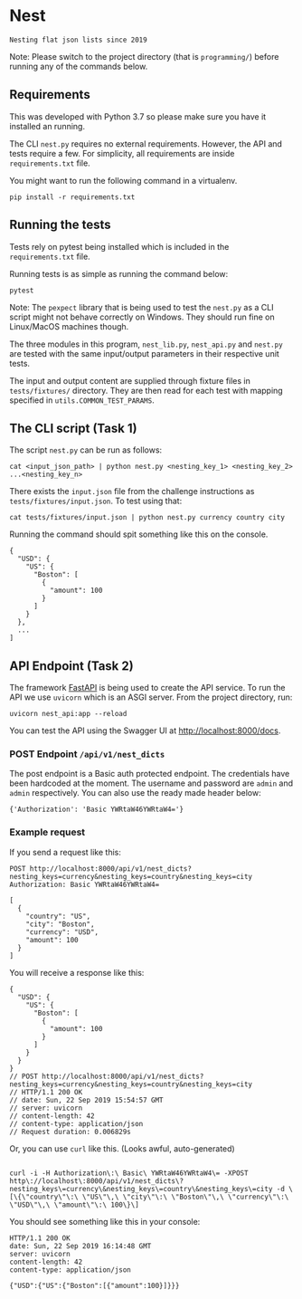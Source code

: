 # Nest

`Nesting flat json lists since 2019`


Note: Please switch to the project directory (that is `programming/`)
before running any of the commands below.

## Requirements

This was developed with Python 3.7 so please make sure you have it
installed an running.

The CLI `nest.py` requires no external requirements. However, the API
and tests require a few. For simplicity, all requirements are inside
`requirements.txt` file. 

You might want to run the following command in a virtualenv.

```shell
pip install -r requirements.txt
```

## Running the tests

Tests rely on pytest being installed which is included in the
`requirements.txt` file.

Running tests is as simple as running the command below:

```shell
pytest
```

Note: The `pexpect` library that is being used to test the `nest.py`
as a CLI script might not behave correctly on Windows. They should run
fine on Linux/MacOS machines though.

The three modules in this program, `nest_lib.py`, `nest_api.py` and
`nest.py` are tested with the same input/output parameters in their
respective unit tests.

The input and output content are supplied through fixture files in
`tests/fixtures/` directory. They are then read for each test with
mapping specified in `utils.COMMON_TEST_PARAMS`.


## The CLI script (Task 1)

The script `nest.py` can be run as follows:

```
cat <input_json_path> | python nest.py <nesting_key_1> <nesting_key_2> ...<nesting_key_n>
```

There exists the `input.json` file from the challenge instructions as
`tests/fixtures/input.json`. To test using that:

```
cat tests/fixtures/input.json | python nest.py currency country city
```

Running the command should spit something like this on the console.

```
{
  "USD": {
    "US": {
      "Boston": [
        {
          "amount": 100
        }
      ]
    }
  },
  ...
]
```

## API Endpoint (Task 2)

The framework [FastAPI](https://fastapi.tiangolo.com) is being used to
create the API service. To run the API we use `uvicorn` which is an
ASGI server. From the project directory, run:

```shell
uvicorn nest_api:app --reload
```

You can test the API using the Swagger UI at
[http://localhost:8000/docs](http://localhost:8000/docs).


### POST Endpoint `/api/v1/nest_dicts`

The post endpoint is a Basic auth protected endpoint. The credentials
have been hardcoded at the moment. The username and password are
`admin` and `admin` respectively. You can also use the ready made
header below:

```
{'Authorization': 'Basic YWRtaW46YWRtaW4='}
```

### Example request

If you send a request like this:

```
POST http://localhost:8000/api/v1/nest_dicts?nesting_keys=currency&nesting_keys=country&nesting_keys=city
Authorization: Basic YWRtaW46YWRtaW4=

[
  {
    "country": "US",
    "city": "Boston",
    "currency": "USD",
    "amount": 100
  }
]
```

You will receive a response like this:

```
{
  "USD": {
    "US": {
      "Boston": [
        {
          "amount": 100
        }
      ]
    }
  }
}
// POST http://localhost:8000/api/v1/nest_dicts?nesting_keys=currency&nesting_keys=country&nesting_keys=city
// HTTP/1.1 200 OK
// date: Sun, 22 Sep 2019 15:54:57 GMT
// server: uvicorn
// content-length: 42
// content-type: application/json
// Request duration: 0.006829s
```

Or, you can use `curl` like this. (Looks awful, auto-generated)


```shell

curl -i -H Authorization\:\ Basic\ YWRtaW46YWRtaW4\= -XPOST http\://localhost\:8000/api/v1/nest_dicts\?nesting_keys\=currency\&nesting_keys\=country\&nesting_keys\=city -d \[\{\"country\"\:\ \"US\"\,\ \"city\"\:\ \"Boston\"\,\ \"currency\"\:\ \"USD\"\,\ \"amount\"\:\ 100\}\]
```

You should see something like this in your console:

```
HTTP/1.1 200 OK
date: Sun, 22 Sep 2019 16:14:48 GMT
server: uvicorn
content-length: 42
content-type: application/json

{"USD":{"US":{"Boston":[{"amount":100}]}}}
```
